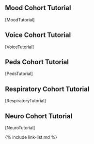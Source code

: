 ## Mood Cohort Tutorial
[MoodTutorial]

## Voice Cohort Tutorial
[VoiceTutorial]

## Peds Cohort Tutorial
[PedsTutorial]

## Respiratory Cohort Tutorial
[RespiratoryTutorial]

## Neuro Cohort Tutorial
[NeuroTutorial]













{% include link-list.md %}